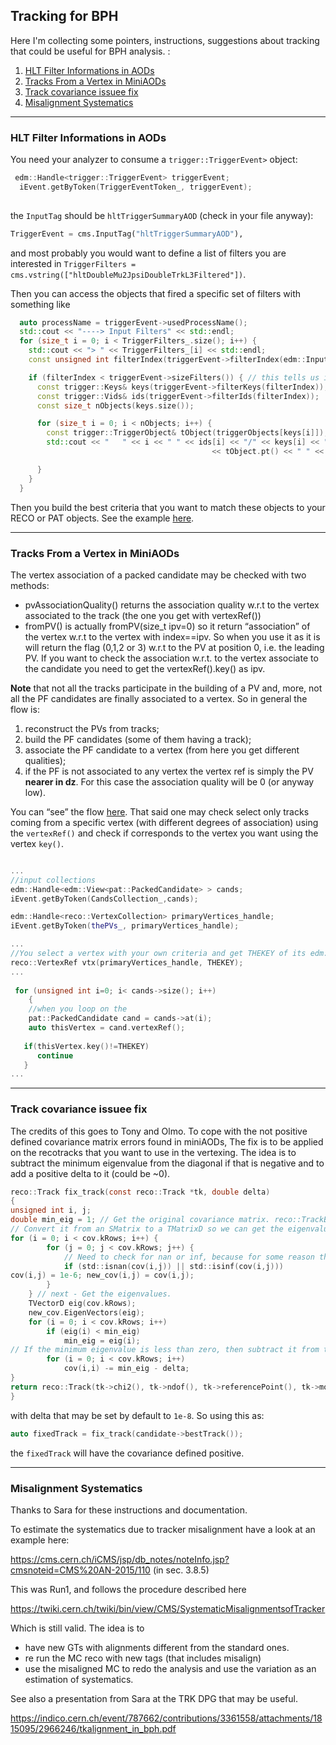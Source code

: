 ## Tracking for BPH

Here I'm collecting some pointers, instructions, suggestions about tracking that could be useful for BPH analysis. :
1. [HLT Filter Informations in AODs](https://github.com/AdrianoDee/adrianodee.github.io/edit/main/Track4BPH/Tracking%20For%20BPH.md#hlt-filter-informations-in-aods)
2. [Tracks From a Vertex in MiniAODs](https://github.com/AdrianoDee/adrianodee.github.io/edit/main/Track4BPH/Tracking%20For%20BPH.md#tracks-from-a-vertex-in-miniaods)
3. [Track covariance issuee fix](https://github.com/AdrianoDee/adrianodee.github.io/edit/main/Track4BPH/Tracking%20For%20BPH.md#track-covariance-issuee-fix)
4. [Misalignment Systematics](https://github.com/AdrianoDee/adrianodee.github.io/edit/main/Track4BPH/Tracking%20For%20BPH.md#misalignment-systematics)

-------
### HLT Filter Informations in AODs

You need your analyzer to consume a `trigger::TriggerEvent>` object:

```cpp
 edm::Handle<trigger::TriggerEvent> triggerEvent;
  iEvent.getByToken(TriggerEventToken_, triggerEvent);
  
```
the `InputTag` should be `hltTriggerSummaryAOD` (check in your file anyway):

```python
TriggerEvent = cms.InputTag("hltTriggerSummaryAOD"),
```

and most probably you would want to define a list of filters you are interested in `TriggerFilters = cms.vstring(["hltDoubleMu2JpsiDoubleTrkL3Filtered"])`.

Then you can access the objects that fired a specific set of filters with something like

```cpp
  auto processName = triggerEvent->usedProcessName();
  std::cout << "----> Input Filters" << std::endl;
  for (size_t i = 0; i < TriggerFilters_.size(); i++) {
    std::cout << "> " << TriggerFilters_[i] << std::endl;
    const unsigned int filterIndex(triggerEvent->filterIndex(edm::InputTag(TriggerFilters_[i], "", processName)));

    if (filterIndex < triggerEvent->sizeFilters()) { // this tells us if the filter has been fired
      const trigger::Keys& keys(triggerEvent->filterKeys(filterIndex));
      const trigger::Vids& ids(triggerEvent->filterIds(filterIndex));
      const size_t nObjects(keys.size());

      for (size_t i = 0; i < nObjects; i++) {
        const trigger::TriggerObject& tObject(triggerObjects[keys[i]]);
        std::cout << "   " << i << " " << ids[i] << "/" << keys[i] << ": " << tObject.id() << " "
                                             << tObject.pt() << " " << tObject.eta() << " " << tObject.phi() << " " << tObject.mass() << endl;

      }
    }
  }
```

Then you build the best criteria that you want to match these objects to your RECO or PAT objects. See the example [here](https://github.com/AdrianoDee/tracksAnalyzers/tree/main/TrackAnalyzer/TrackAnalyzer/src).

-------
### Tracks From a Vertex in MiniAODs

The vertex association of a packed candidate may be checked with two methods:

- pvAssociationQuality() returns the association quality w.r.t to the vertex associated to the track (the one you get with vertexRef())
- fromPV() is actually fromPV(size_t ipv=0) so it return “association” of the vertex w.r.t to the vertex with index==ipv. So when you use it as it is will return the flag (0,1,2 or 3) w.r.t to the PV at position 0, i.e. the leading PV. If you want to check the association w.r.t. to the vertex associate to the candidate you need to get the vertexRef().key() as ipv.

__Note__ that not all the tracks participate in the building of a PV and, more, not all the PF candidates are finally associated to a vertex. So in general the flow is:

1. reconstruct the PVs from tracks;
2. build the PF candidates (some of them having a track);
3. associate the PF candidate to a vertex (from here you get different qualities);
4. if the PF is not associated to any vertex the vertex ref is simply the PV __nearer in dz__. For this case the association quality will be 0 (or anyway low).

You can “see” the flow [here](https://cmssdt.cern.ch/dxr/CMSSW/source/PhysicsTools/PatAlgos/plugins/PATPackedCandidateProducer.cc?from=PATPackedCandidateProducer&case=true#245). That said one may check select only tracks coming from a specific vertex (with different degrees of association) using the `vertexRef()` and check if corresponds to the vertex you want using the vertex `key()`.

```cpp

...
//input collections
edm::Handle<edm::View<pat::PackedCandidate> > cands;
iEvent.getByToken(CandsCollection_,cands);

edm::Handle<reco::VertexCollection> primaryVertices_handle;
iEvent.getByToken(thePVs_, primaryVertices_handle);

...
//You select a vertex with your own criteria and get THEKEY of its edm::Ref
reco::VertexRef vtx(primaryVertices_handle, THEKEY);
...
  
 for (unsigned int i=0; i< cands->size(); i++)
    {
    //when you loop on the 
    pat::PackedCandidate cand = cands->at(i);
    auto thisVertex = cand.vertexRef();
    
   if(thisVertex.key()!=THEKEY)
      continue
   }
...

```
-------
### Track covariance issuee fix

The credits of this goes to Tony and Olmo. To cope with the not positive defined covariance matrix errors found in miniAODs, The fix is to be applied on the recotracks that you want to use in the vertexing. The idea is to subtract the minimum eigenvalue from the diagonal if that is negative and to add a positive delta to it (could be ~0).

```C
reco::Track fix_track(const reco::Track *tk, double delta)
{
unsigned int i, j;
double min_eig = 1; // Get the original covariance matrix. reco::TrackBase::CovarianceMatrix cov = tk->covariance();
// Convert it from an SMatrix to a TMatrixD so we can get the eigenvalues. TMatrixDSym new_cov(cov.kRows);
for (i = 0; i < cov.kRows; i++) {
        for (j = 0; j < cov.kRows; j++) {
            // Need to check for nan or inf, because for some reason these cause a segfault when calling Eigenvectors()
            if (std::isnan(cov(i,j)) || std::isinf(cov(i,j)))
cov(i,j) = 1e-6; new_cov(i,j) = cov(i,j);
        }
    } // next - Get the eigenvalues.
    TVectorD eig(cov.kRows);
    new_cov.EigenVectors(eig);
    for (i = 0; i < cov.kRows; i++)
        if (eig(i) < min_eig)
            min_eig = eig(i);
// If the minimum eigenvalue is less than zero, then subtract it from the diagonal and add `delta`. if (min_eig < 0) {
        for (i = 0; i < cov.kRows; i++)
            cov(i,i) -= min_eig - delta;
}
return reco::Track(tk->chi2(), tk->ndof(), tk->referencePoint(), tk->momentum(), tk->charge(), cov, tk->algo(), (reco::TrackBase::TrackQuality) tk->qualityMask()); 
}

```

with delta that may be set by default to `1e-8`. So using this as:

```C
auto fixedTrack = fix_track(candidate->bestTrack());
```
the `fixedTrack` will have the covariance defined positive.

-------
### Misalignment Systematics

Thanks to Sara for these instructions and documentation.

To estimate the systematics due to tracker misalignment have a look at an example here:

https://cms.cern.ch/iCMS/jsp/db_notes/noteInfo.jsp?cmsnoteid=CMS%20AN-2015/110
(in sec. 3.8.5)

This was Run1, and follows the procedure described here

https://twiki.cern.ch/twiki/bin/view/CMS/SystematicMisalignmentsofTracker

Which is still valid. The idea is to 

- have new GTs with alignments different from the standard ones.
- re run the MC reco with new tags (that includes misalign)
- use the misaligned MC to redo the analysis and use the variation as an estimation of systematics.

See also a presentation from Sara at the TRK DPG that may be useful.

https://indico.cern.ch/event/787662/contributions/3361558/attachments/1815095/2966246/tkalignment_in_bph.pdf

